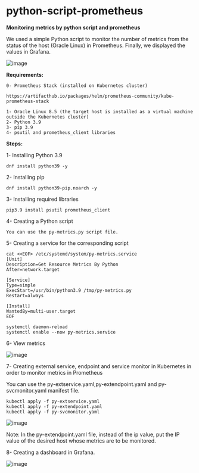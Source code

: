 # python-script-prometheus
**Monitoring metrics by python script and prometheus**

We used a simple Python script to monitor the number of metrics from the status of the host (Oracle Linux) in Prometheus. Finally, we displayed the values in Grafana.

![image](https://github.com/IMAN-NAMJOOYAN/python-script-prometheus/assets/16554389/671736bb-bfd3-494c-8d47-6e9257cb9627)


**Requirements:**
```
0- Prometheus Stack (installed on Kubernetes cluster)

https://artifacthub.io/packages/helm/prometheus-community/kube-prometheus-stack

1- Oracle Linux 8.5 (the target host is installed as a virtual machine outside the Kubernetes cluster)
2- Python 3.9
3- pip 3.9
4- psutil and prometheus_client libraries
```
**Steps:**

1- Installing Python 3.9
```
dnf install python39 -y
```
2- Installing pip
```
dnf install python39-pip.noarch -y
```
3- Installing required libraries
```
pip3.9 install psutil prometheus_client
```
4- Creating a Python script
```
You can use the py-metrics.py script file. 
```
5- Creating a service for the corresponding script
```
cat <<EOF> /etc/systemd/system/py-metrics.service
[Unit]
Description=Get Resource Metrics By Python
After=network.target

[Service]
Type=simple
ExecStart=/usr/bin/python3.9 /tmp/py-metrics.py
Restart=always

[Install]
WantedBy=multi-user.target
EOF

systemctl daemon-reload
systemctl enable --now py-metrics.service

```

6- View metrics

![image](https://github.com/IMAN-NAMJOOYAN/python-script-prometheus/assets/16554389/b02ff2af-db4e-4446-bb61-f65d9b9e2054)

7- Creating  external service, endpoint and service monitor in Kubernetes in order to monitor metrics in Prometheus

You can use the py-extservice.yaml,py-extendpoint.yaml and py-svcmonitor.yaml manifest file.
```
kubectl apply -f py-extservice.yaml
kubectl apply -f py-extendpoint.yaml
kubectl apply -f py-svcmonitor.yaml
```
![image](https://github.com/IMAN-NAMJOOYAN/python-script-prometheus/assets/16554389/0d6b051e-82f4-4e0f-825a-66256bfd1b2f)


Note: In the py-extendpoint.yaml file, instead of the ip value, put the IP value of the desired host whose metrics are to be monitored.

8- Creating a dashboard in Grafana.

![image](https://github.com/IMAN-NAMJOOYAN/python-script-prometheus/assets/16554389/3b1ab92c-fe55-4a08-a6b0-0ee5408e6cb4)


